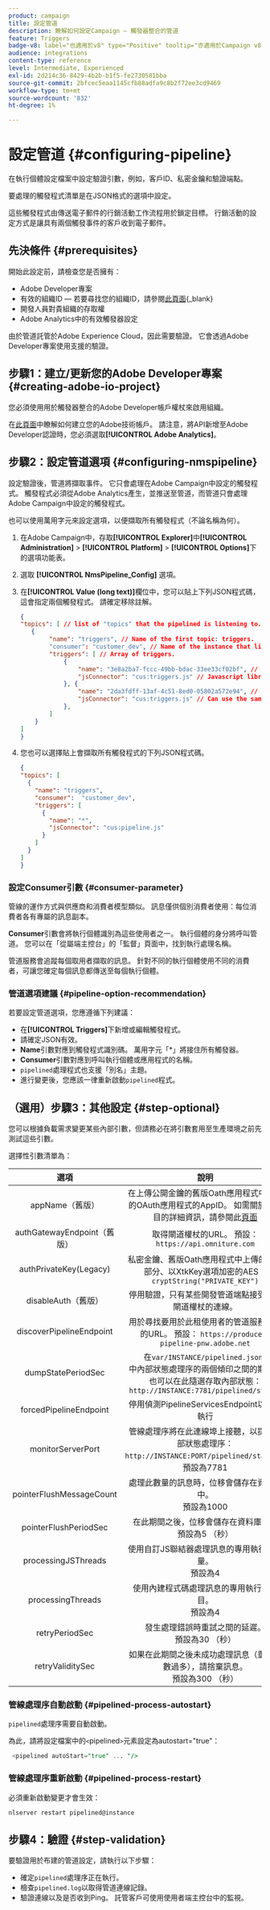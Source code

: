 ```yaml
---
product: campaign
title: 設定管道
description: 瞭解如何設定Campaign — 觸發器整合的管道
feature: Triggers
badge-v8: label="也適用於v8" type="Positive" tooltip="亦適用於Campaign v8"
audience: integrations
content-type: reference
level: Intermediate, Experienced
exl-id: 2d214c36-8429-4b2b-b1f5-fe2730581bba
source-git-commit: 2bfcec5eaa1145cfb88adfa9c8b2f72ee3cd9469
workflow-type: tm+mt
source-wordcount: '832'
ht-degree: 1%

---
```


# 設定管道 {#configuring-pipeline}

在執行個體設定檔案中設定驗證引數，例如，客戶ID、私密金鑰和驗證端點。

要處理的觸發程式清單是在JSON格式的選項中設定。

這些觸發程式由傳送電子郵件的行銷活動工作流程用於鎖定目標。 行銷活動的設定方式是讓具有兩個觸發事件的客戶收到電子郵件。

## 先決條件 {#prerequisites}

開始此設定前，請檢查您是否擁有：

* Adobe Developer專案
* 有效的組織ID — 若要尋找您的組織ID，請參閱[此頁面](https://experienceleague.adobe.com/en/docs/core-services/interface/administration/organizations#concept_EA8AEE5B02CF46ACBDAD6A8508646255){_blank}
* 開發人員對貴組織的存取權
* Adobe Analytics中的有效觸發器設定

由於管道託管於Adobe Experience Cloud，因此需要驗證。 它會透過Adobe Developer專案使用支援的驗證。

## 步驟1：建立/更新您的Adobe Developer專案 {#creating-adobe-io-project}

您必須使用用於觸發器整合的Adobe Developer帳戶權杖來啟用組織。

在[此頁面](../../integrations/using/oauth-technical-account.md)中瞭解如何建立您的Adobe技術帳戶。 請注意，將API新增至Adobe Developer認證時，您必須選取&#x200B;**[!UICONTROL Adobe Analytics]**。

## 步驟2：設定管道選項 {#configuring-nmspipeline}

設定驗證後，管道將擷取事件。 它只會處理在Adobe Campaign中設定的觸發程式。 觸發程式必須從Adobe Analytics產生，並推送至管道，而管道只會處理Adobe Campaign中設定的觸發程式。

也可以使用萬用字元來設定選項，以便擷取所有觸發程式（不論名稱為何）。

1. 在Adobe Campaign中，存取&#x200B;**[!UICONTROL Explorer]**&#x200B;中&#x200B;**[!UICONTROL Administration]** > **[!UICONTROL Platform]** > **[!UICONTROL Options]**&#x200B;下的選項功能表。

1. 選取 **[!UICONTROL NmsPipeline_Config]** 選項。

1. 在&#x200B;**[!UICONTROL Value (long text)]**&#x200B;欄位中，您可以貼上下列JSON程式碼，這會指定兩個觸發程式。 請確定移除註解。

   ```json
   {
   "topics": [ // list of "topics" that the pipelined is listening to.
      {
           "name": "triggers", // Name of the first topic: triggers.
           "consumer": "customer_dev", // Name of the instance that listens.  This value can be found on the monitoring page of Adobe Campaign.
           "triggers": [ // Array of triggers.
               {
                   "name": "3e8a2ba7-fccc-49bb-bdac-33ee33cf02bf", // TriggerType ID from Analytics 
                   "jsConnector": "cus:triggers.js" // Javascript library holding the processing function.
               }, {
                   "name": "2da3fdff-13af-4c51-8ed0-05802a572e94", // Second TriggerType ID 
                   "jsConnector": "cus:triggers.js" // Can use the same JS for all.
               },
           ]
       }
   ]
   }
   ```

1. 您也可以選擇貼上會擷取所有觸發程式的下列JSON程式碼。

   ```json
   {
   "topics": [
     {
       "name": "triggers",
       "consumer":  "customer_dev",
       "triggers": [
         {
           "name": "*",
           "jsConnector": "cus:pipeline.js"
         }
       ]
     }
   ]
   }
   ```

### 設定Consumer引數 {#consumer-parameter}

管線的運作方式與供應商和消費者模型類似。 訊息僅供個別消費者使用：每位消費者各有專屬的訊息副本。

**Consumer**&#x200B;引數會將執行個體識別為這些使用者之一。 執行個體的身分將呼叫管道。 您可以在「從屬端主控台」的「監督」頁面中，找到執行處理名稱。

管道服務會追蹤每個取用者擷取的訊息。 針對不同的執行個體使用不同的消費者，可讓您確定每個訊息都傳送至每個執行個體。

### 管道選項建議 {#pipeline-option-recommendation}

若要設定管道選項，您應遵循下列建議：

* 在&#x200B;**[!UICONTROL Triggers]**&#x200B;下新增或編輯觸發程式。
* 請確定JSON有效。
* **Name**&#x200B;引數對應到觸發程式識別碼。 萬用字元「*」將接住所有觸發器。
* **Consumer**&#x200B;引數對應到呼叫執行個體或應用程式的名稱。
* `pipelined`處理程式也支援「別名」主題。
* 進行變更後，您應該一律重新啟動`pipelined`程式。

## （選用）步驟3：其他設定 {#step-optional}

您可以根據負載需求變更某些內部引數，但請務必在將引數套用至生產環境之前先測試這些引數。

選擇性引數清單為：

| 選項 | 說明 |
|:-:|:-:|
| appName（舊版） | 在上傳公開金鑰的舊版Oath應用程式中註冊的OAuth應用程式的AppID。 如需關於此項目的詳細資訊，請參閱此[頁面](https://www.adobe.io/authentication/auth-methods.html#!AdobeDocs/adobeio-auth/master/AuthenticationOverview/ServiceAccountIntegration.md) |
| authGatewayEndpoint（舊版） | 取得閘道權杖的URL。 預設： ```https://api.omniture.com``` |
| authPrivateKey(Legacy) | 私密金鑰、舊版Oath應用程式中上傳的公開部分、以XtkKey選項加密的AES： ```cryptString("PRIVATE_KEY")``` |
| disableAuth（舊版） | 停用驗證，只有某些開發管道端點接受沒有閘道權杖的連線。 |
| discoverPipelineEndpoint | 用於尋找要用於此租使用者的管道服務端點的URL。 預設： ```https://producer-pipeline-pnw.adobe.net``` |
| dumpStatePeriodSec | 在```var/INSTANCE/pipelined.json.``` <br>中內部狀態處理序的兩個傾印之間的期間，也可以在此隨選存取內部狀態： ```http://INSTANCE:7781/pipelined/status``` |
| forcedPipelineEndpoint | 停用偵測PipelineServicesEndpoint以強制執行 |
| monitorServerPort | 管線處理序將在此連線埠上接聽，以提供內部狀態處理序： ```http://INSTANCE:PORT/pipelined/status```。 <br>預設為7781 |
| pointerFlushMessageCount | 處理此數量的訊息時，位移會儲存在資料庫中。 <br>預設為1000 |
| pointerFlushPeriodSec | 在此期間之後，位移會儲存在資料庫中。 <br>預設為5 （秒） |
| processingJSThreads | 使用自訂JS聯結器處理訊息的專用執行緒數量。 <br>預設為4 |
| processingThreads | 使用內建程式碼處理訊息的專用執行緒數目。 <br>預設為4 |
| retryPeriodSec | 發生處理錯誤時重試之間的延遲。 <br>預設為30 （秒） |
| retryValiditySec | 如果在此期間之後未成功處理訊息（重試次數過多），請捨棄訊息。 <br>預設為300 （秒） |

### 管線處理序自動啟動 {#pipelined-process-autostart}

`pipelined`處理序需要自動啟動。

為此，請將設定檔案中的`<`pipelined`>`元素設定為autostart=&quot;true&quot;：

```sql
 <pipelined autoStart="true" ... "/>
```

### 管線處理序重新啟動 {#pipelined-process-restart}

必須重新啟動變更才會生效：

```sql
nlserver restart pipelined@instance
```

## 步驟4：驗證 {#step-validation}

要驗證用於布建的管道設定，請執行以下步驟：

* 確定`pipelined`處理序正在執行。
* 檢查`pipelined.log`以取得管道連線記錄。
* 驗證連線以及是否收到Ping。 託管客戶可使用使用者端主控台中的監視。
